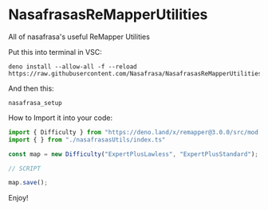# NasafrasasReMapperUtilities
All of nasafrasa's useful ReMapper Utilities

Put this into terminal in VSC:
```
deno install --allow-all -f --reload https://raw.githubusercontent.com/Nasafrasa/NasafrasasReMapperUtilities/main/setup/nasafrasa_setup.ts
```

And then this:
```
nasafrasa_setup
```

How to Import it into your code:
```ts
import { Difficulty } from "https://deno.land/x/remapper@3.0.0/src/mod.ts"
import { } from "./nasafrasasUtils/index.ts"

const map = new Difficulty("ExpertPlusLawless", "ExpertPlusStandard");

// SCRIPT

map.save();
```

Enjoy!